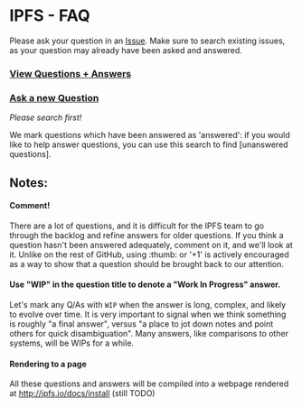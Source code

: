 # IPFS - FAQ

Please ask your question in an [Issue](https://github.com/ipfs/faq/issues). Make sure to search existing issues, as your question may already have been asked and answered.

### [View Questions + Answers](https://github.com/ipfs/faq/issues)
### [Ask a new Question](https://github.com/ipfs/faq/issues/new)
_Please search first!_

We mark questions which have been answered as 'answered': if you would like to help answer questions, you can use this search to find [unanswered questions]. 

## Notes:

#### Comment!

There are a lot of questions, and it is difficult for the IPFS team to go through the backlog and refine answers for older questions. If you think a question hasn't been answered adequately, comment on it, and we'll look at it. Unlike on the rest of GitHub, using :thumb: or '+1' is actively encouraged as a way to show that a question should be brought back to our attention.

#### Use "WIP" in the question title to denote a "Work In Progress" answer.

Let's mark any Q/As with `WIP` when the answer is long, complex, and likely to evolve over time. It is very important to signal when we think something is roughly "a final answer", versus "a place to jot down notes and point others for quick disambiguation". Many answers, like comparisons to other systems, will be WIPs for a while.

#### Rendering to a page

All these questions and answers will be compiled into a webpage rendered at http://ipfs.io/docs/install (still TODO)
